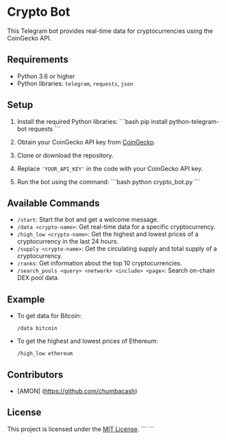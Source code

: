 # Crypto Bot

This Telegram bot provides real-time data for cryptocurrencies using the CoinGecko API.

## Requirements

- Python 3.6 or higher
- Python libraries: `telegram`, `requests`, `json`

## Setup

1. Install the required Python libraries:
   \```bash
   pip install python-telegram-bot requests
   \```

2. Obtain your CoinGecko API key from [CoinGecko](https://www.coingecko.com/en/api).

3. Clone or download the repository.

4. Replace `'YOUR_API_KEY'` in the code with your CoinGecko API key.

5. Run the bot using the command:
   \```bash
   python crypto_bot.py
   \```

## Available Commands

- `/start`: Start the bot and get a welcome message.
- `/data <crypto-name>`: Get real-time data for a specific cryptocurrency.
- `/high_low <crypto-name>`: Get the highest and lowest prices of a cryptocurrency in the last 24 hours.
- `/supply <crypto-name>`: Get the circulating supply and total supply of a cryptocurrency.
- `/ranks`: Get information about the top 10 cryptocurrencies.
- `/search_pools <query> <network> <include> <page>`: Search on-chain DEX pool data.

## Example

- To get data for Bitcoin:
  ```
  /data bitcoin
  ```

- To get the highest and lowest prices of Ethereum:
  ```
  /high_low ethereum
  ```

## Contributors

- [AMON] (https://github.com/chumbacash)

## License

This project is licensed under the [MIT License](LICENSE).
\```
\```
